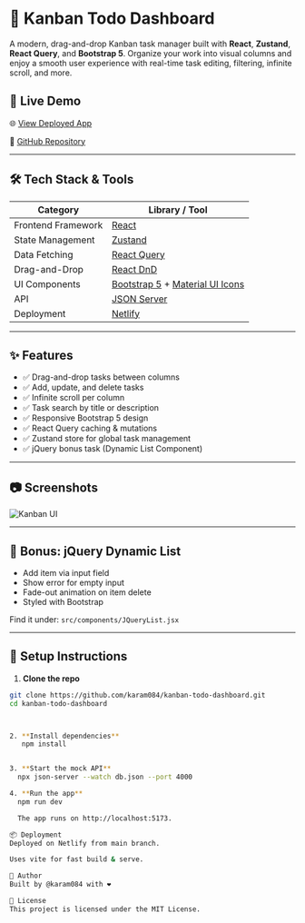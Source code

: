 # 🧠 Kanban Todo Dashboard

A modern, drag-and-drop Kanban task manager built with **React**, **Zustand**, **React Query**, and **Bootstrap 5**. Organize your work into visual columns and enjoy a smooth user experience with real-time task editing, filtering, infinite scroll, and more.

## 🚀 Live Demo

🌐 [View Deployed App](https://kanban-todo-dashboard.netlify.app)

📁 [GitHub Repository](https://github.com/karam084/kanban-todo-dashboard)

---

## 🛠️ Tech Stack & Tools

| Category            | Library / Tool                 |
|---------------------|-------------------------------|
| Frontend Framework  | [React](https://reactjs.org/) |
| State Management    | [Zustand](https://zustand-demo.pmnd.rs/) |
| Data Fetching       | [React Query](https://tanstack.com/query/latest) |
| Drag-and-Drop       | [React DnD](https://react-dnd.github.io/react-dnd/about) |
| UI Components       | [Bootstrap 5](https://getbootstrap.com/) + [Material UI Icons](https://mui.com/material-ui/icons/) |
| API                 | [JSON Server](https://github.com/typicode/json-server) |
| Deployment          | [Netlify](https://www.netlify.com/) |

---

## ✨ Features

- ✅ Drag-and-drop tasks between columns
- ✅ Add, update, and delete tasks
- ✅ Infinite scroll per column
- ✅ Task search by title or description
- ✅ Responsive Bootstrap 5 design
- ✅ React Query caching & mutations
- ✅ Zustand store for global task management
- ✅ jQuery bonus task (Dynamic List Component)

---

## 📷 Screenshots

![Kanban UI](./public/kanban-dashboard.png.jpg)

---

## 🧪 Bonus: jQuery Dynamic List

- Add item via input field
- Show error for empty input
- Fade-out animation on item delete
- Styled with Bootstrap

Find it under: `src/components/JQueryList.jsx`

---

## 🧰 Setup Instructions

1. **Clone the repo**
```bash
git clone https://github.com/karam084/kanban-todo-dashboard.git
cd kanban-todo-dashboard



2. **Install dependencies**
   npm install


3. **Start the mock API**
  npx json-server --watch db.json --port 4000

4. **Run the app**
  npm run dev

  The app runs on http://localhost:5173.

📦 Deployment
Deployed on Netlify from main branch.

Uses vite for fast build & serve.

🙌 Author
Built by @karam084 with ❤️

📄 License
This project is licensed under the MIT License.
